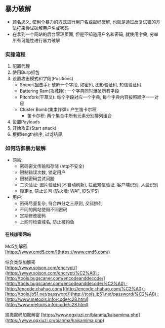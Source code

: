 ## 暴力破解
- 顾名思义, 使用个暴力的方式进行用户名或密码破解, 也就是通过反复试错的方法打来尝试破解用户名或密码
- 在拿到一个网站的后台管理页面, 但是不知道用户名和密码, 就使用字典, 穷举所有可能性进行暴力破解

### 实操流程
1. 配置代理
2. 使用Burp抓包
3. 设置攻击模式和字段(Positions)
	- Sniper(狙击手): 破解一个字段, 如密码, 图形验证码, 短信验证码
	- Battering Ram(攻城锤): 一个字典同时爆破所有字段
	- Pitchfork(干草叉): 每个字段对应一个字典, 每个字典内容按照顺序一一对应
	- Cluster Bomb(集束炸弹): 产生笛卡尔积
		- 笛卡尔积: 两个集合中所有元素分别排列组合
4. 设置Payloads
5. 开始攻击(Start attack)
6. 根据length排序, 过滤结果

### 如何防御暴力破解
- 网站: 
	- 密码密文传输和存储 (http不安全)
	- 限制错误次数, 锁定用户
	- 限制密码尝试问题
	- 二次验证: 图片验证码(不自动刷新), 拦截短信验证, 客户端识别, 人脸识别
	- 锁定ip, 禁止访问 (防火墙: WAF, IDS/IPS)
- 用户:
	- 密码尽量复杂, 符合四分之三原则, 交错排列
	- 不同的网站使用不同密码
	- 定期修改密码
	- 上网时检查域名, 防止被钓鱼

#### 在线加密网站
Md5加解密   
[https://www.cmd5.com/](https://www.cmd5.com/)

综合类型加解密   
[https://www.sojson.com/encrypt/](https://www.sojson.com/encrypt/%C2%A0) ;[http://tools.bugscaner.com/encodeanddecode/](http://tools.bugscaner.com/encodeanddecode/%C2%A0) ;[http://encode.chahuo.com/](http://encode.chahuo.com/%C2%A0) ;[http://tools.jb51.net/password/](http://tools.jb51.net/password/%C2%A0) ;[http://www.metools.info/code/c28.html](http://www.metools.info/code/c28.html)

凯撒密码加密解密
[https://www.qqxiuzi.cn/bianma/kaisamima.php](https://www.qqxiuzi.cn/bianma/kaisamima.php)